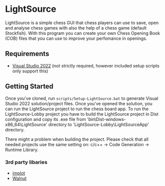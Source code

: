 # LightSource

LightSource is a simple chess GUI that chess players can use to save, open and analyse chess games with also the help of a chess game (default Stockfish). With this program you can create your own Chess Opening Book (COB) files that you can use to improve your perfomance in openings.

## Requirements
- [Visual Studio 2022](https://visualstudio.com) (not strictly required, however included setup scripts only support this)

## Getting Started
Once you've cloned, run `scripts/Setup-LightSource.bat` to generate Visual Studio 2022 solution/project files. Once you've opened the solution, you can run the LightSource project to run the chess board app. To run the LightSource-Lobby project you have to build the LightSource project in Dist configuration and copy its .exe file from 'bin\Dist-windows-x86_64\LightSource' directory to 'LightSource-Lobby\LightSourceApp' directory.

There might a problem when building the project. Please check that all needed projects use the same setting on: c/c++ -> Code Generation -> Runtime Library.

### 3rd party libaries
- [implot](https://github.com/epezent/implot)
- [Walnut](https://github.com/StudioCherno/Walnut)
